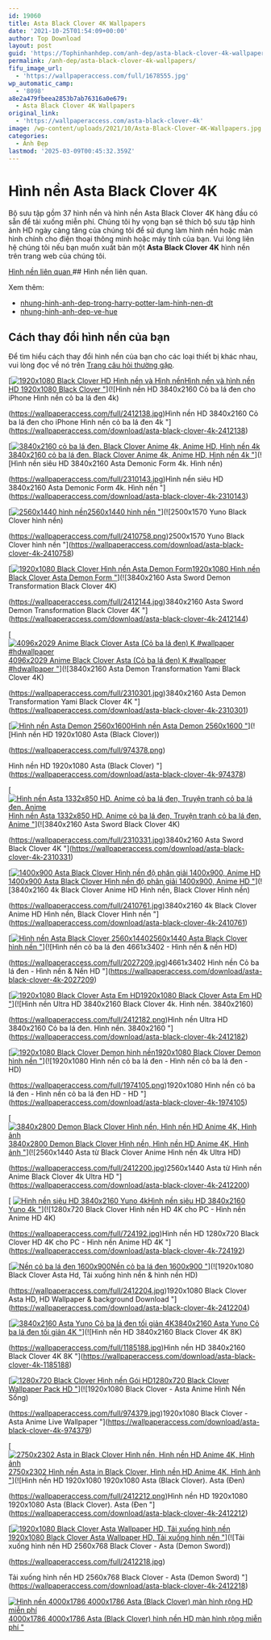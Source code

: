 ```yaml
---
id: 19060
title: Asta Black Clover 4K Wallpapers
date: '2021-10-25T01:54:09+00:00'
author: Top Download
layout: post
guid: 'https://Tophinhanhdep.com/anh-dep/asta-black-clover-4k-wallpapers/'
permalink: /anh-dep/asta-black-clover-4k-wallpapers/
fifu_image_url:
  - 'https://wallpaperaccess.com/full/1678555.jpg'
wp_automatic_camp:
  - '8098'
a8e2a479fbeea2853b7ab76316a0e679:
  - Asta Black Clover 4K Wallpapers
original_link:
  - 'https://wallpaperaccess.com/asta-black-clover-4k'
image: /wp-content/uploads/2021/10/Asta-Black-Clover-4K-Wallpapers.jpg
categories:
  - Ảnh Đẹp
lastmod: '2025-03-09T00:45:32.359Z'
---
```

# Hình nền Asta Black Clover 4K

Bộ sưu tập gồm 37 hình nền và hình nền Asta Black Clover 4K hàng đầu có sẵn để tải xuống miễn phí. Chúng tôi hy vọng bạn sẽ thích bộ sưu tập hình ảnh HD ngày càng tăng của chúng tôi để sử dụng làm hình nền hoặc màn hình chính cho điện thoại thông minh hoặc máy tính của bạn. Vui lòng liên hệ chúng tôi nếu bạn muốn xuất bản một **Asta Black Clover 4K** hình nền trên trang web của chúng tôi.

[Hình nền liên quan ](#related) ## Hình nền liên quan.

   
 Xem thêm:

   
- [nhung-hinh-anh-dep-trong-harry-potter-lam-hinh-nen-dt](https://tophinhanhdep.com/hinh-nen-dep/nhung-hinh-anh-dep-trong-harry-potter-lam-hinh-nen-dt/)
- [nhung-hinh-anh-dep-ve-hue](https://tophinhanhdep.com/hinh-nen-dep/nhung-hinh-anh-dep-ve-hue/)

## Cách thay đổi hình nền của bạn

Để tìm hiểu cách thay đổi hình nền của bạn cho các loại thiết bị khác nhau, vui lòng đọc về nó trên [Trang câu hỏi thường gặp](https://tophinhanhdep.com/faq/).

  
[[![1920x1080 Black Clover HD Hình nền và Hình nền](https://wallpaperaccess.com/full/1678555.jpg)Hình nền và hình nền HD 1920x1080 Black Clover "](https://wallpaperaccess.com/download/asta-black-clover-4k-1678555)](![Hình nền HD 3840x2160 Cỏ ba lá đen cho iPhone Hình nền cỏ ba lá đen 4k)

(https://wallpaperaccess.com/full/2412138.jpg)Hình nền HD 3840x2160 Cỏ ba lá đen cho iPhone Hình nền cỏ ba lá đen 4k "](https://wallpaperaccess.com/download/asta-black-clover-4k-2412138)

[[![3840x2160 cỏ ba lá đen.  Black Clover Anime 4k, Anime HD, Hình nền 4k](https://wallpaperaccess.com/full/1184994.jpg)3840x2160 cỏ ba lá đen. Black Clover Anime 4k, Anime HD, Hình nền 4k "](https://wallpaperaccess.com/download/asta-black-clover-4k-1184994)](![Hình nền siêu HD 3840x2160 Asta Demonic Form 4k.  Hình nền)

(https://wallpaperaccess.com/full/2310143.jpg)Hình nền siêu HD 3840x2160 Asta Demonic Form 4k. Hình nền "](https://wallpaperaccess.com/download/asta-black-clover-4k-2310143)

[[![2560x1440 hình nền](https://wallpaperaccess.com/full/885215.jpg)2560x1440 hình nền "](https://wallpaperaccess.com/download/asta-black-clover-4k-885215)](![2500x1570 Yuno Black Clover hình nền)

(https://wallpaperaccess.com/full/2410758.png)2500x1570 Yuno Black Clover hình nền "](https://wallpaperaccess.com/download/asta-black-clover-4k-2410758)

[[![1920x1080 Black Clover Hình nền Asta Demon Form](https://wallpaperaccess.com/full/1937323.jpg)1920x1080 Hình nền Black Clover Asta Demon Form "](https://wallpaperaccess.com/download/asta-black-clover-4k-1937323)](![3840x2160 Asta Sword Demon Transformation Black Clover 4K)

(https://wallpaperaccess.com/full/2412144.jpg)3840x2160 Asta Sword Demon Transformation Black Clover 4K "](https://wallpaperaccess.com/download/asta-black-clover-4k-2412144)

[[![4096x2029 Anime Black Clover Asta (Cỏ ba lá đen) K #wallpaper #hdwallpaper](https://wallpaperaccess.com/full/2412145.jpg)4096x2029 Anime Black Clover Asta (Cỏ ba lá đen) K #wallpaper #hdwallpaper "](https://wallpaperaccess.com/download/asta-black-clover-4k-2412145)](![3840x2160 Asta Demon Transformation Yami Black Clover 4K)

(https://wallpaperaccess.com/full/2310301.jpg)3840x2160 Asta Demon Transformation Yami Black Clover 4K "](https://wallpaperaccess.com/download/asta-black-clover-4k-2310301)

[[![Hình nền Asta Demon 2560x1600](https://wallpaperaccess.com/full/2310206.jpg)Hình nền Asta Demon 2560x1600 "](https://wallpaperaccess.com/download/asta-black-clover-4k-2310206)](![Hình nền HD 1920x1080 Asta (Black Clover))

(https://wallpaperaccess.com/full/974378.png)

Hình nền HD 1920x1080 Asta (Black Clover) "](https://wallpaperaccess.com/download/asta-black-clover-4k-974378)

[[![Hình nền Asta 1332x850 HD.  Anime cỏ ba lá đen, Truyện tranh cỏ ba lá đen, Anime](https://wallpaperaccess.com/full/2412162.jpg)Hình nền Asta 1332x850 HD. Anime cỏ ba lá đen, Truyện tranh cỏ ba lá đen, Anime "](https://wallpaperaccess.com/download/asta-black-clover-4k-2412162)](![3840x2160 Asta Sword Black Clover 4K)

(https://wallpaperaccess.com/full/2310331.jpg)3840x2160 Asta Sword Black Clover 4K "](https://wallpaperaccess.com/download/asta-black-clover-4k-2310331)

[[![1400x900 Asta Black Clover Hình nền độ phân giải 1400x900, Anime HD](https://wallpaperaccess.com/full/2412177.jpg)1400x900 Asta Black Clover Hình nền độ phân giải 1400x900, Anime HD "](https://wallpaperaccess.com/download/asta-black-clover-4k-2412177)](![3840x2160 4k Black Clover Anime HD Hình nền, Black Clover Hình nền)

(https://wallpaperaccess.com/full/2410761.jpg)3840x2160 4k Black Clover Anime HD Hình nền, Black Clover Hình nền "](https://wallpaperaccess.com/download/asta-black-clover-4k-2410761)

[[![Hình nền Asta Black Clover 2560x1440](https://wallpaperaccess.com/full/2406980.png)2560x1440 Asta Black Clover hình nền "](https://wallpaperaccess.com/download/asta-black-clover-4k-2406980)](![Hình nền cỏ ba lá đen 4661x3402 - Hình nền & nền HD)

(https://wallpaperaccess.com/full/2027209.jpg)4661x3402 Hình nền Cỏ ba lá đen - Hình nền &amp; Nền HD "](https://wallpaperaccess.com/download/asta-black-clover-4k-2027209)

[[![1920x1080 Black Clover Asta Em HD](https://wallpaperaccess.com/full/2310248.jpg)1920x1080 Black Clover Asta Em HD "](https://wallpaperaccess.com/download/asta-black-clover-4k-2310248)](![Hình nền Ultra HD 3840x2160 Black Clover 4k.  Hình nền.  3840x2160)

(https://wallpaperaccess.com/full/2412182.png)Hình nền Ultra HD 3840x2160 Cỏ ba lá đen. Hình nền. 3840x2160 "](https://wallpaperaccess.com/download/asta-black-clover-4k-2412182)

[[![1920x1080 Black Clover Demon hình nền](https://wallpaperaccess.com/full/2412184.jpg)1920x1080 Black Clover Demon hình nền "](https://wallpaperaccess.com/download/asta-black-clover-4k-2412184)](![1920x1080 Hình nền cỏ ba lá đen - Hình nền cỏ ba lá đen - HD)

(https://wallpaperaccess.com/full/1974105.png)1920x1080 Hình nền cỏ ba lá đen - Hình nền cỏ ba lá đen HD - HD "](https://wallpaperaccess.com/download/asta-black-clover-4k-1974105)

[[![3840x2800 Demon Black Clover Hình nền, Hình nền HD Anime 4K, Hình ảnh](https://wallpaperaccess.com/full/2412196.jpg)3840x2800 Demon Black Clover Hình nền, Hình nền HD Anime 4K, Hình ảnh "](https://wallpaperaccess.com/download/asta-black-clover-4k-2412196)](![2560x1440 Asta từ Black Clover Anime Hình nền 4k Ultra HD)

(https://wallpaperaccess.com/full/2412200.jpg)2560x1440 Asta từ Hình nền Anime Black Clover 4k Ultra HD "](https://wallpaperaccess.com/download/asta-black-clover-4k-2412200)

[ [![Hình nền siêu HD 3840x2160 Yuno 4k](https://wallpaperaccess.com/full/2412201.jpg)Hình nền siêu HD 3840x2160 Yuno 4k "](https://wallpaperaccess.com/download/asta-black-clover-4k-2412201)](![1280x720 Black Clover Hình nền HD 4K cho PC - Hình nền Anime HD 4K)

(https://wallpaperaccess.com/full/724192.jpg)Hình nền HD 1280x720 Black Clover HD 4K cho PC - Hình nền Anime HD 4K "](https://wallpaperaccess.com/download/asta-black-clover-4k-724192)

[[![Nền cỏ ba lá đen 1600x900](https://wallpaperaccess.com/full/2412202.jpg)Nền cỏ ba lá đen 1600x900 "](https://wallpaperaccess.com/download/asta-black-clover-4k-2412202)](![1920x1080 Black Clover Asta Hd, Tải xuống hình nền & hình nền HD)

(https://wallpaperaccess.com/full/2412204.jpg)1920x1080 Black Clover Asta HD, HD Wallpaper &amp; background Download "](https://wallpaperaccess.com/download/asta-black-clover-4k-2412204)

[[![3840x2160 Asta Yuno Cỏ ba lá đen tối giản 4K](https://wallpaperaccess.com/full/2407059.jpg)3840x2160 Asta Yuno Cỏ ba lá đen tối giản 4K "](https://wallpaperaccess.com/download/asta-black-clover-4k-2407059)](![Hình nền HD 3840x2160 Black Clover 4K 8K)

(https://wallpaperaccess.com/full/1185188.jpg)Hình nền HD 3840x2160 Black Clover 4K 8K "](https://wallpaperaccess.com/download/asta-black-clover-4k-1185188)

[[![1280x720 Black Clover Hình nền Gói HD](https://wallpaperaccess.com/full/724200.jpg)1280x720 Black Clover Wallpaper Pack HD "](https://wallpaperaccess.com/download/asta-black-clover-4k-724200)](![1920x1080 Black Clover - Asta Anime Hình Nền Sống)

(https://wallpaperaccess.com/full/974379.jpg)1920x1080 Black Clover - Asta Anime Live Wallpaper "](https://wallpaperaccess.com/download/asta-black-clover-4k-974379)

[[![2750x2302 Asta in Black Clover Hình nền, Hình nền HD Anime 4K, Hình ảnh](https://wallpaperaccess.com/full/2412211.jpg)2750x2302 Hình nền Asta in Black Clover, Hình nền HD Anime 4K, Hình ảnh "](https://wallpaperaccess.com/download/asta-black-clover-4k-2412211)](![Hình nền HD 1920x1080 1920x1080 Asta (Black Clover).  Asta (Đen)

(https://wallpaperaccess.com/full/2412212.png)Hình nền HD 1920x1080 1920x1080 Asta (Black Clover). Asta (Đen "](https://wallpaperaccess.com/download/asta-black-clover-4k-2412212)

[[![1920x1080 Black Clover Asta Wallpaper HD, Tải xuống hình nền](https://wallpaperaccess.com/full/2310194.jpg)1920x1080 Black Clover Asta Wallpaper HD, Tải xuống hình nền "](https://wallpaperaccess.com/download/asta-black-clover-4k-2310194)](![Tải xuống hình nền HD 2560x768 Black Clover - Asta (Demon Sword))

(https://wallpaperaccess.com/full/2412218.jpg)

Tải xuống hình nền HD 2560x768 Black Clover - Asta (Demon Sword) "](https://wallpaperaccess.com/download/asta-black-clover-4k-2412218)

[![Hình nền 4000x1786 4000x1786 Asta (Black Clover) màn hình rộng HD miễn phí](https://wallpaperaccess.com/full/2412219.png)4000x1786 4000x1786 Asta (Black Clover) hình nền HD màn hình rộng miễn phí "](https://wallpaperaccess.com/download/asta-black-clover-4k-2412219)
